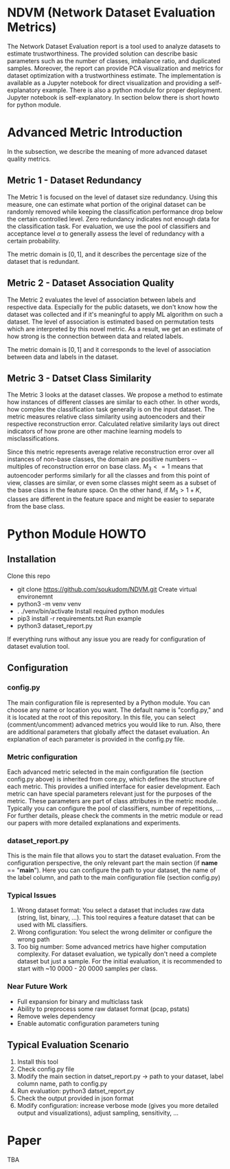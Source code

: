 # NDVM (Network Dataset Evaluation Metrics)
The Network Dataset Evaluation report is a tool used to analyze datasets to estimate trustworthiness. The provided solution can describe basic parameters such as the number of classes, imbalance ratio, and duplicated samples. Moreover, the report can provide PCA visualization and metrics for dataset optimization with a trustworthiness estimate. The implementation is available as a Jupyter notebook for direct visualization and providing a self-explanatory example. There is also a python module for proper deployment. Jupyter notebook is self-explanatory. In section below there is short howto for python module.

# Advanced Metric Introduction
In the subsection, we describe the meaning of more advanced dataset quality metrics.
## Metric 1 - Dataset Redundancy
The Metric 1 is focused on the level of dataset size redundancy. Using this measure, one can estimate what portion of the original dataset can be randomly removed while keeping the classification performance drop below the certain controlled level. Zero redundancy indicates not enough data for the classification task. For evaluation, we use the pool of classifiers and acceptance level $\alpha$ to generally assess the level of redundancy with a certain probability. 

The metric domain is $[0, 1]$, and it describes the percentage size of the dataset that is redundant. 

## Metric 2 - Dataset Association Quality
The Metric 2 evaluates the level of association between labels and respective data. Especially for the public datasets, we don't know how the dataset was collected and if it's meaningful to apply ML algorithm on such a dataset. The level of association is estimated based on permutation tests which are interpreted by this novel metric. As a result, we get an estimate of how strong is the connection between data and related labels.

The metric domain is $[0, 1]$ and it corresponds to the level of association between data and labels in the dataset.

## Metric 3 - Datset Class Similarity
The Metric 3 looks at the dataset classes. We propose a method to estimate how instances of different classes are similar to each other. In other words, how complex the classification task generally is on the input dataset. The metric measures relative class similarity using autoencoders and their respective reconstruction error. Calculated relative similarity lays out direct indicators of how prone are other machine learning models to misclassifications. 

Since this metric represents average relative reconstruction error over all instances of non-base classes, the domain are positive numbers -- multiples of reconstruction error on base class. $M_3 <= 1$ means that autoencoder performs similarly for all the classes and from this point of view, classes are similar, or even some classes might seem as a subset of the base class in the feature space. On the other hand, if $M_3 > 1 + K$, classes are different in the feature space and might be easier to separate from the base class.

# Python Module HOWTO
## Installation 
Clone this repo
* git clone https://github.com/soukudom/NDVM.git
Create virtual environemnt
* python3 -m venv venv
* . ./venv/bin/activate 
Install required python modules
* pip3 install -r requirements.txt
Run example
* python3 dataset_report.py

If everything runs without any issue you are ready for configuration of dataset evalution tool.

## Configuration
### config.py
The main configuration file is represented by a Python module. You can choose any name or location you want. The default name is "config.py," and it is located at the root of this repository. In this file, you can select (comment/uncomment) advanced metrics you would like to run. Also, there are additional parameters that globally affect the dataset evaluation. An explanation of each parameter is provided in the config.py file.

### Metric configuration
Each advanced metric selected in the main configuration file (section config.py above) is inherited from core.py, which defines the structure of each metric. This provides a unified interface for easier development. Each metric can have special parameters relevant just for the purposes of the metric. These parameters are part of class attributes in the metric module. Typically you can configure the pool of classifiers, number of repetitions, ... For further details, please check the comments in the metric module or read our papers with more detailed explanations and experiments. 

### dataset_report.py
This is the main file that allows you to start the dataset evaluation. From the configuration perspective, the only relevant part the main section (if __name__ == "__main__"). Here you can configure the path to your dataset, the name of the label column, and path to the main configuration file (section config.py)

### Typical Issues 
1. Wrong dataset format: You select a dataset that includes raw data (string, list, binary, ...). This tool requires a feature dataset that can be used with ML classifiers. 
2. Wrong configuration: You select the wrong delimiter or configure the wrong path 
3. Too big number: Some advanced metrics have higher computation complexity. For dataset evaluation, we typically don't need a complete dataset but just a sample. For the initial evaluation, it is recommended to start with ~10 0000 - 20 0000 samples per class. 

### Near Future Work
* Full expansion for binary and multiclass task
* Ability to preprocess some raw dataset format (pcap, pstats)
* Remove weles dependency
* Enable automatic configuration parameters tuning

## Typical Evaluation Scenario
1. Install this tool
2. Check config.py file
3. Modify the main section in datset_report.py -> path to your dataset, label column name, path to config.py 
4. Run evaluation: python3 datset_report.py
5. Check the output provided in json format
6. Modify configuration: increase verbose mode (gives you more detailed output and visualizations), adjust sampling, sensitivity, ...

# Paper
TBA
